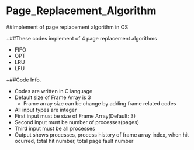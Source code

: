 # Page_Replacement_Algorithm
##Implement of page replacement algorithm in OS

+##These codes implement of 4 page replacement algorithms
  - FIFO
  - OPT
  - LRU
  - LFU

+##Code Info.
  - Codes are written in C language
  - Default size of Frame Array is 3
    - Frame array size can be change by adding frame related codes
  - All input types are integer
  - First input must be size of Frame Array(Default: 3)
  - Second input must be number of processes(pages)
  - Third input must be all processes
  - Output shows processes, process history of frame array index, when hit ocurred, total hit number, total page fault number
